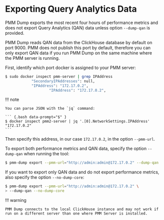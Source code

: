 # Exporting Query Analytics Data

PMM Dump exports the most recent four hours of performance metrics and does not export Query Analytics (QAN) data unless option `--dump-qan` is provided.

PMM Dump reads QAN data from the ClickHouse database by default on port 9000. PMM does not publish this port by default, therefore you can only export QAN data if you run PMM Dump on the same machine where the PMM server is running.

First, identify which port docker is assigned to your PMM server:

``` {.bash data-prompt="$" }
$ sudo docker inspect pmm-server | grep IPAddress
            "SecondaryIPAddresses": null,
            "IPAddress": "172.17.0.2",
                    "IPAddress": "172.17.0.2",
```

!!! note

    You can parse JSON with the `jq` command:

    ``` {.bash data-prompt="$" }
    $ docker inspect pmm2-server | jq '.[0].NetworkSettings.IPAddress'
    "172.17.0.2"
    ```

Then specify this address, in our case `172.17.0.2`, in the option `--pmm-url`.

To export both performance metrics and QAN data, specify the option `--dump-qan` when running the tool:

``` {.bash data-prompt="$" }
$ pmm-dump export --pmm-url="http://admin:admin@172.17.0.2" --dump-qan
```

If you want to export only QAN data and do not export performance metrics, also specify the option `--no-dump-core`:

``` {.bash data-prompt="$" }
$ pmm-dump export --pmm-url="http://admin:admin@172.17.0.2" \
> --dump-qan --no-dump-core
```

!!! warning

    PMM Dump connects to the local ClickHouse instance and may not work if run on a different server than one where PMM Server is installed.
